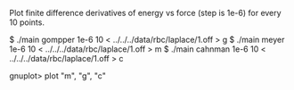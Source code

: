 Plot finite difference derivatives of energy vs force (step is 1e-6)
for every 10 points.

$ ./main gompper 1e-6 10 < ../../../data/rbc/laplace/1.off > g
$ ./main meyer   1e-6 10 < ../../../data/rbc/laplace/1.off > m
$ ./main cahnman 1e-6 10 < ../../../data/rbc/laplace/1.off > c

gnuplot> plot "m", "g", "c"
